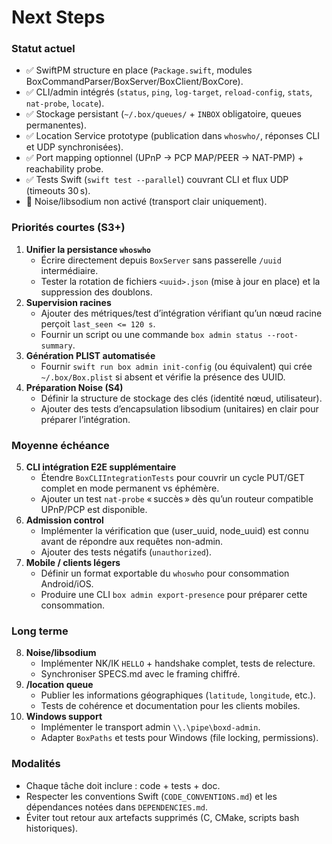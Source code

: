 Next Steps
==========

### Statut actuel
- ✅ SwiftPM structure en place (`Package.swift`, modules BoxCommandParser/BoxServer/BoxClient/BoxCore).
- ✅ CLI/admin intégrés (`status`, `ping`, `log-target`, `reload-config`, `stats`, `nat-probe`, `locate`).
- ✅ Stockage persistant (`~/.box/queues/` + `INBOX` obligatoire, queues permanentes).
- ✅ Location Service prototype (publication dans `whoswho/`, réponses CLI et UDP synchronisées).
- ✅ Port mapping optionnel (UPnP → PCP MAP/PEER → NAT-PMP) + reachability probe.
- ✅ Tests Swift (`swift test --parallel`) couvrant CLI et flux UDP (timeouts 30 s).
- 🚧 Noise/libsodium non activé (transport clair uniquement).

### Priorités courtes (S3+)
1. **Unifier la persistance `whoswho`**
   - Écrire directement depuis `BoxServer` sans passerelle `/uuid` intermédiaire.
   - Tester la rotation de fichiers `<uuid>.json` (mise à jour en place) et la suppression des doublons.
2. **Supervision racines**
   - Ajouter des métriques/test d’intégration vérifiant qu’un nœud racine perçoit `last_seen <= 120 s`.
   - Fournir un script ou une commande `box admin status --root-summary`.
3. **Génération PLIST automatisée**
   - Fournir `swift run box admin init-config` (ou équivalent) qui crée `~/.box/Box.plist` si absent et vérifie la présence des UUID.
4. **Préparation Noise (S4)**
   - Définir la structure de stockage des clés (identité nœud, utilisateur).
   - Ajouter des tests d’encapsulation libsodium (unitaires) en clair pour préparer l’intégration.

### Moyenne échéance
5. **CLI intégration E2E supplémentaire**
   - Étendre `BoxCLIIntegrationTests` pour couvrir un cycle PUT/GET complet en mode permanent vs éphémère.
   - Ajouter un test `nat-probe` « succès » dès qu’un routeur compatible UPnP/PCP est disponible.
6. **Admission control**
   - Implémenter la vérification que (user_uuid, node_uuid) est connu avant de répondre aux requêtes non-admin.
   - Ajouter des tests négatifs (`unauthorized`).
7. **Mobile / clients légers**
   - Définir un format exportable du `whoswho` pour consommation Android/iOS.
   - Produire une CLI `box admin export-presence` pour préparer cette consommation.

### Long terme
8. **Noise/libsodium**
   - Implémenter NK/IK `HELLO` + handshake complet, tests de relecture.
   - Synchroniser SPECS.md avec le framing chiffré.
9. **/location queue**
   - Publier les informations géographiques (`latitude`, `longitude`, etc.).
   - Tests de cohérence et documentation pour les clients mobiles.
10. **Windows support**
    - Implémenter le transport admin `\\.\pipe\boxd-admin`.
    - Adapter `BoxPaths` et tests pour Windows (file locking, permissions).

### Modalités
- Chaque tâche doit inclure : code + tests + doc.
- Respecter les conventions Swift (`CODE_CONVENTIONS.md`) et les dépendances notées dans `DEPENDENCIES.md`.
- Éviter tout retour aux artefacts supprimés (C, CMake, scripts bash historiques).
